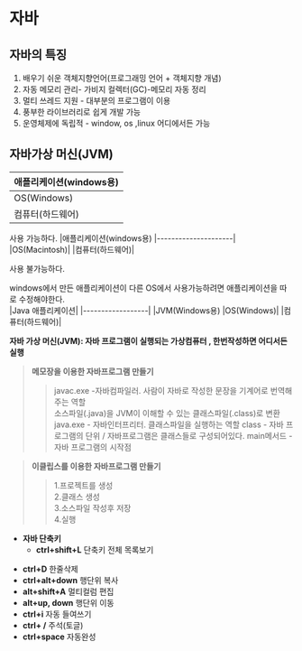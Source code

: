 자바
=================
## 자바의 특징 
1. 배우기 쉬운 객체지향언어(프로그래밍 언어 + 객체지향 개념)
2. 자동 메모리 관리- 가비지 컬렉터(GC)-메모리 자동 정리
3. 멀티 쓰레드 지원  - 대부분의 프로그램이 이용
4. 풍부한 라이브러리로 쉽게 개발 가능
5. 운영체제에 독립적 - window, os ,linux 어디에서든 가능  
## 자바가상 머신(JVM)
|애플리케이션(windows용)
|---------------------|
|OS(Windows)|
|컴퓨터(하드웨어)|

사용 가능하다.
|애플리케이션(windows용)
|---------------------|
|OS(Macintosh)|
|컴퓨터(하드웨어)|

사용 불가능하다.  

windows에서 만든 애플리케이션이  다른 OS에서 사용가능하려면 애플리케이션을 따로 수정해야한다.  
|Java 애플리케이션|
|------------------|
|JVM(Windows용)
|OS(Windows)|
|컴퓨터(하드웨어)|  

**자바 가상 머신(JVM): 자바 프로그램이 실행되는 가상컴퓨터 , 한번작성하면 어디서든 실행**  
> **메모장을 이용한 자바프로그램 만들기**
>>javac.exe -자바컴파일러. 사람이 자바로 작성한 문장을 기계어로 번역해주는 역할  
>>소스파일(.java)을 JVM이 이해할 수 있는 클래스파일(.class)로 변환  
>>java.exe - 자바인터프리터. 클래스파일을 실행하는 역할
>>class - 자바 프로그램의 단위 / 자바프로그램은 클래스들로 구성되어있다.
>>main메서드 - 자바 프로그램의 시작점 

> **이클립스를 이용한 자바프로그램 만들기**
>>1.프로젝트를 생성  
>>2.클래스 생성  
>>3.소스파일 작성후 저장  
>>4.실행
 
+ **자바 단축키**  
    - **ctrl+shift+L** 단축키 전체 목록보기  
 - **ctrl+D** 한줄삭제  
 - **ctrl+alt+down** 행단위 복사  
 - **alt+shift+A** 멀티컬럼 편집  
 - **alt+up, down** 행단위 이동  
 - **ctrl+i** 자동 들여쓰기  
 - **ctrl+ /** 주석(토글)  
 - **ctrl+space**  자동완성
